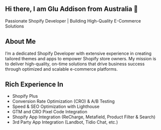 ## Hi there, I am Glu Addison from Australia 👋

<p class="subtitle">Passionate Shopify Developer | Building High-Quality E-Commerce Solutions</p>
  
  <div class="section">
    <h2>About Me</h2>
    <p>I’m a dedicated Shopify Developer with extensive experience in creating tailored themes and apps to empower Shopify store owners. My mission is to deliver high-quality, on-time solutions that drive business success through optimized and scalable e-commerce platforms.</p>
  </div>

  <div class="section">
    <h2>Rich Experience In</h2>
    <ul>
      <li>Shopify Plus</li>
      <li>Conversion Rate Optimization (CRO) & A/B Testing</li>
      <li>Speed & SEO Optimization with Lighthouse</li>
      <li>GTM and CRO Pixel Code Integration</li>
      <li>Shopify App Integration (ReCharge, Metafield, Product Filter & Search)</li>
      <li>3rd Party App Integration (Landbot, Tidio Chat, etc.)</li>
    </ul>
  </div>
<!--
**gluaddison234/gluaddison234** is a ✨ _special_ ✨ repository because its `README.md` (this file) appears on your GitHub profile.

Here are some ideas to get you started:

- 🔭 I’m currently working on ...
- 🌱 I’m currently learning ...
- 👯 I’m looking to collaborate on ...
- 🤔 I’m looking for help with ...
- 💬 Ask me about ...
- 📫 How to reach me: ...
- 😄 Pronouns: ...
- ⚡ Fun fact: ...
-->
